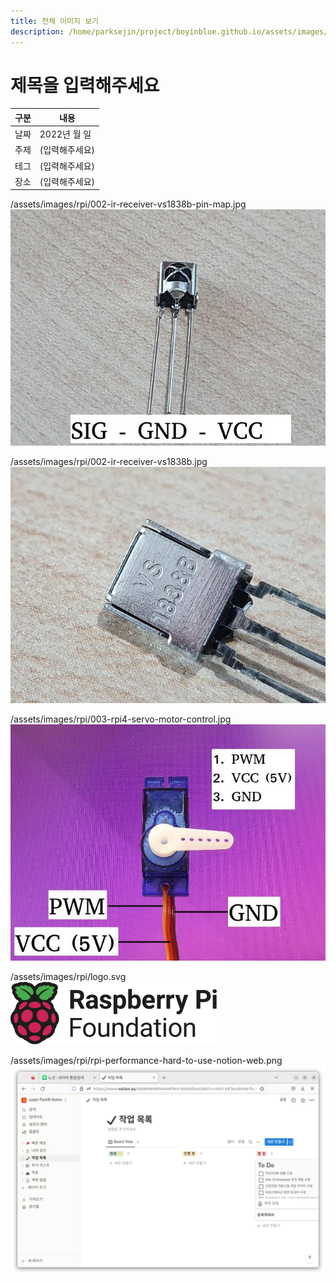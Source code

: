 ```yaml
---
title: 전체 이미지 보기
description: /home/parksejin/project/boyinblue.github.io/assets/images/rpi
---
```



제목을 입력해주세요
===


|구분|내용|
|---|---|
|날짜|2022년 월 일|
|주제|(입력해주세요)|
|테그|(입력해주세요)|
|장소|(입력해주세요)|


/assets/images/rpi/002-ir-receiver-vs1838b-pin-map.jpg
![이미지](002-ir-receiver-vs1838b-pin-map.jpg)


/assets/images/rpi/002-ir-receiver-vs1838b.jpg
![이미지](002-ir-receiver-vs1838b.jpg)


/assets/images/rpi/003-rpi4-servo-motor-control.jpg
![이미지](003-rpi4-servo-motor-control.jpg)


/assets/images/rpi/logo.svg
![이미지](logo.svg)


/assets/images/rpi/rpi-performance-hard-to-use-notion-web.png
![이미지](rpi-performance-hard-to-use-notion-web.png)


